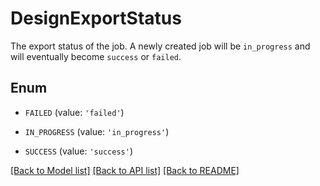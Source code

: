 # DesignExportStatus

The export status of the job. A newly created job will be `in_progress` and will eventually become `success` or `failed`.

## Enum

* `FAILED` (value: `'failed'`)

* `IN_PROGRESS` (value: `'in_progress'`)

* `SUCCESS` (value: `'success'`)

[[Back to Model list]](../README.md#documentation-for-models) [[Back to API list]](../README.md#documentation-for-api-endpoints) [[Back to README]](../README.md)


